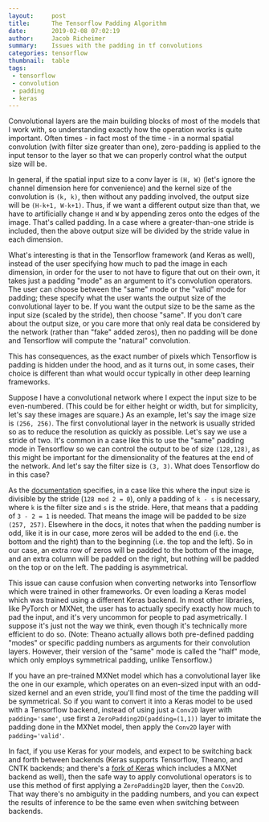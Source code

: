 ```yaml
---
layout:     post
title:      The Tensorflow Padding Algorithm
date:       2019-02-08 07:02:19
author:     Jacob Richeimer
summary:    Issues with the padding in tf convolutions
categories: tensorflow
thumbnail:  table
tags:
 - tensorflow
 - convolution
 - padding
 - keras
---
```


Convolutional layers are the main building blocks of most of the models that I work with, so understanding exactly how the operation
works is quite important. Often times - in fact most of the time - in a normal spatial convolution (with filter size greater than one),
zero-padding is applied to the input tensor to the layer so that we can properly control what the output size will be.

In general, if the spatial input size to a conv layer is `(H, W)` (let's ignore the channel dimension here for convenience) and the kernel
size of the convolution is `(k, k)`, then without any padding involved, the output size will be `(H-k+1, W-k+1)`. Thus, if we want a
different output size than that, we have to artificially change `H` and `W` by appending zeros onto the edges of the image. That's called padding.
In a case where a greater-than-one stride is included, then the above output size will be divided by the stride value in each dimension. 

What's interesting is that in the Tensorflow framework (and Keras as well), instead of
the user specifying how much to pad the image in each dimension, in order for the user to not have to figure that out on their
own, it takes just a padding "mode" as an argument to it's convolution operators. The user can choose between the "same" mode or
the "valid" mode for padding; these specify what the user wants the output size of the convolutional layer to be. If you want the
output size to be the same as the input size (scaled by the stride), then choose "same". If you don't care about the output size, or you care more that only real data be 
considered by the network (rather than "fake" added zeros), then no padding will be done and Tensorflow will compute the "natural"
convolution.

This has consequences, as the exact number of pixels which Tensorflow is padding is hidden under the hood, and as it turns out,
in some cases, their choice is different than what would occur typically in other deep learning frameworks.

Suppose I have a convolutional network where I expect the input size to be even-numbered.
(This could be for either height or width, but for simplicity, let's say these images are square.)
As an example, let's say the image size is `(256, 256)`. The first convolutional layer in the network is usually strided so as to
reduce the resolution as quickly as possible. Let's say we use a stride of two. It's common in a case like this to use the "same"
padding mode in Tensorflow so we can control the output to be of size `(128,128)`, as this might be important
for the dimensionality of the features at the end of the network. And let's say the filter size is `(3, 3)`.
What does Tensorflow do in this case?

As the [documentation][1] specifies, in a case like this where the input size is divisible by the stride (`128 mod 2 = 0`),
only a padding of `k - s` is necessary, where `k` is the filter size and `s` is the stride. Here, that means that a padding of
`3 - 2 = 1` is needed. That means the image will be padded to be size `(257, 257)`. Elsewhere in the docs, it notes that when the
padding number is odd, like it is in our case, more zeros will be added to the end (i.e. the bottom and the right) than to the beginning
(i.e. the top and the left). So in our case, an extra row of zeros will be padded to the bottom of the image, and an extra column
will be padded on the right, but nothing will be padded on the top or on the left. The padding is asymmetrical.

This issue can cause confusion when converting networks into Tensorflow which were trained in other frameworks.
Or even loading a Keras model which was trained using a different Keras backend.
In most other libraries, like PyTorch or MXNet, the user has to actually specify exactly how much to pad the input, and it's very uncommon for people
to pad asymetrically. I suppose it's just not the way we think, even though it's technically more efficient to do so. (Note: Theano
actually allows both pre-defined padding "modes" or specific padding numbers as arguments for their convolution layers. However, their
version of the "same" mode is called the "half" mode, which only employs symmetrical padding, unlike Tensorflow.)

If you have an pre-trained MXNet model which has a convolutional layer like the one in our example, which operates on an even-sized input with an odd-sized
kernel and an even stride, you'll find most of the time the padding will be symmetrical. So if you want to convert it into a Keras
model to be used with a Tensorflow backend, instead of using just a `Conv2D` layer with `padding='same'`, use first a `ZeroPadding2D(padding=(1,1))`
layer to imitate the padding done in the MXNet model, then apply the `Conv2D` layer with `padding='valid'`.

In fact, if you use Keras for your models, and expect to be switching back and forth between backends (Keras supports Tensorflow, Theano, and CNTK backends; and there's a [fork of Keras][2]
which includes a MXNet backend as well), then the safe way to apply convolutional operators is to use this method of first applying
a `ZeroPadding2D` layer, then the `Conv2D`. That way there's no ambiguity in the padding numbers, and you can expect the results of
inference to be the same even when switching between backends.





[1]: https://www.tensorflow.org/api_guides/python/nn#Notes_on_SAME_Convolution_Padding
[2]: https://github.com/awslabs/keras-apache-mxnet
